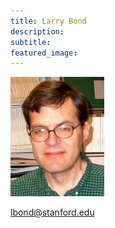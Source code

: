 ```yaml
---
title: Larry Bond
description:
subtitle:
featured_image:
---
```


![](/images/larry.jpg)

lbond@stanford.edu